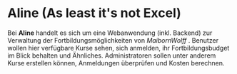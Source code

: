 # Aline (As least it's not Excel)

Bei **Aline** handelt es sich um eine Webanwendung (inkl. Backend) zur Verwaltung der Fortbildungsmöglichkeiten von *MaibornWolff* .
Benutzer wollen hier verfügbare Kurse sehen, sich anmelden, ihr Fortbildungsbudget im Blick behalten und Ähnliches.
Administratoren sollen unter anderem Kurse erstellen können, Anmeldungen überprüfen und Kosten berechnen.